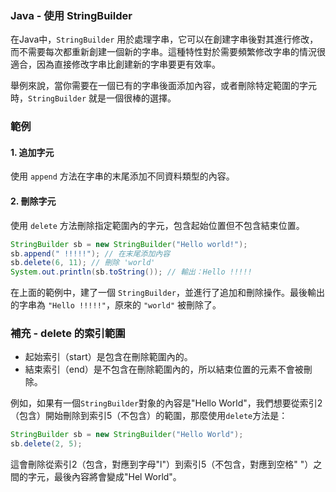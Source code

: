 ### Java - 使用 StringBuilder

在Java中，`StringBuilder` 用於處理字串，它可以在創建字串後對其進行修改，而不需要每次都重新創建一個新的字串。這種特性對於需要頻繁修改字串的情況很適合，因為直接修改字串比創建新的字串要更有效率。

舉例來說，當你需要在一個已有的字串後面添加內容，或者刪除特定範圍的字元時，`StringBuilder` 就是一個很棒的選擇。

### 範例

#### 1. 追加字元
使用 `append` 方法在字串的末尾添加不同資料類型的內容。

#### 2. 刪除字元
使用 `delete` 方法刪除指定範圍內的字元，包含起始位置但不包含結束位置。

```java
StringBuilder sb = new StringBuilder("Hello world!");
sb.append(" !!!!!"); // 在末尾添加內容
sb.delete(6, 11); // 刪除 'world' 
System.out.println(sb.toString()); // 輸出：Hello !!!!!
```

在上面的範例中，建了一個 `StringBuilder`，並進行了追加和刪除操作。最後輸出的字串為 `"Hello !!!!!"`，原來的 `"world"` 被刪除了。

### 補充 - delete 的索引範圍
- 起始索引（start）是包含在刪除範圍內的。
- 結束索引（end）是不包含在刪除範圍內的，所以結束位置的元素不會被刪除。

例如，如果有一個`StringBuilder`對象的內容是"Hello World"，我們想要從索引2（包含）開始刪除到索引5（不包含）的範圍，那麼使用`delete`方法是：

```java
StringBuilder sb = new StringBuilder("Hello World");
sb.delete(2, 5);
```

這會刪除從索引2（包含，對應到字母"l"）到索引5（不包含，對應到空格" "）之間的字元，最後內容將會變成"Hel World"。